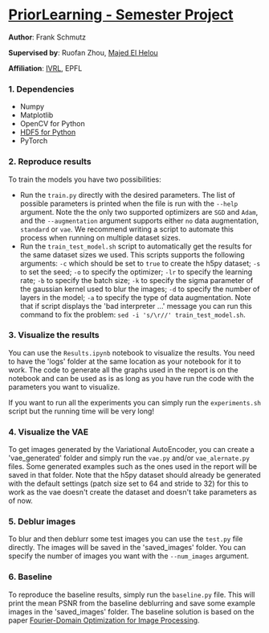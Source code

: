 # [PriorLearning - Semester Project](www.addlinkto.infoscience)

**Author**: Frank Schmutz

**Supervised by**: Ruofan Zhou, [Majed El Helou](https://majedelhelou.github.io/)

**Affiliation**: [IVRL](https://www.epfl.ch/labs/ivrl/), EPFL

### 1. Dependencies
* Numpy
* Matplotlib
* OpenCV for Python
* [HDF5 for Python](http://www.h5py.org/)
* PyTorch

### 2. Reproduce results
To train the models you have two possibilities:
- Run the `train.py` directly with the desired parameters. The list of possible parameters is printed when the file is run with the `--help` argument. Note the the only two supported optimizers are `SGD` and `Adam`, and the `--augmentation` argument supports either `no` data augmentation, `standard` or `vae`. We recommend writing a script to automate this process when running on multiple dataset sizes.
- Run the `train_test_model.sh` script to automatically get the results for the same dataset sizes we used. This scripts supports the following arguments: `-c` which should be set to `true` to create the h5py dataset; `-s` to set the seed; `-o` to specify the optimizer; `-lr` to specify the learning rate; `-b` to specify the batch size; `-k` to specify the sigma parameter of the gaussian kernel used to blur the images; `-d` to specify the number of layers in the model; `-a` to specify the type of data augmentation. Note that if script displays the 'bad interpreter ...' message you can run this command to fix the problem: `sed -i 's/\r//' train_test_model.sh`.

### 3. Visualize the results
You can use the `Results.ipynb` notebook to visualize the results. You need to have the 'logs' folder at the same location as your notebook for it to work. The code to generate all the graphs used in the report is on the notebook and can be used as is as long as you have run the code with the parameters you want to visualize.

If you want to run all the experiments you can simply run the `experiments.sh` script but the running time will be very long!

### 4. Visualize the VAE
To get images generated by the Variational AutoEncoder, you can create a 'vae_generated' folder and simply run the `vae.py` and/or `vae_alernate.py` files. Some generated examples such as the ones used in the report will be saved in that folder. Note that the h5py dataset should already be generated with the default settings (patch size set to 64 and stride to 32) for this to work as the vae doesn't create the dataset and doesn't take parameters as of now.

### 5. Deblur images
To blur and then deblurr some test images you can use the `test.py` file directly. The images will be saved in the 'saved_images' folder. You can specify the number of images you want with the `--num_images` argument.

### 6. Baseline
To reproduce the baseline results, simply run the `baseline.py` file. This will print the mean PSNR from the baseline deblurring and save some example images in the 'saved_images' folder. The baseline solution is based on the paper [Fourier-Domain Optimization for Image Processing](https://arxiv.org/abs/1809.04187).
